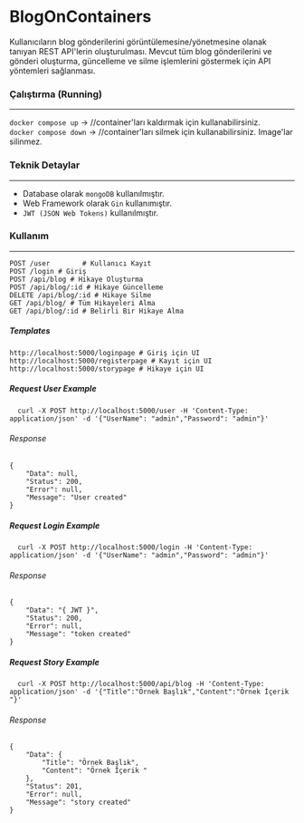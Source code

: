 # BlogOnContainers


Kullanıcıların blog gönderilerini görüntülemesine/yönetmesine olanak tanıyan REST API'lerin oluşturulması. Mevcut tüm blog gönderilerini ve gönderi oluşturma, güncelleme ve silme işlemlerini göstermek için API yöntemleri sağlanması.


### Çalıştırma (Running)
---
`docker compose up` -> //container'ları kaldırmak için kullanabilirsiniz. <br>
`docker compose down` -> //container'ları silmek için kullanabilirsiniz. Image'lar silinmez.


### Teknik Detaylar
---
- Database olarak `mongoDB` kullanılmıştır.
- Web Framework olarak  `Gin` kullanımıştır.
- `JWT (JSON Web Tokens)` kullanılmıştır.

### Kullanım
---
`POST /user        # Kullanıcı Kayıt` <br> 
`POST /login # Giriş` <br>
`POST /api/blog # Hikaye Oluşturma`  <br> 
`POST /api/blog/:id # Hikaye Güncelleme`  <br> 
`DELETE /api/blog/:id # Hikaye Silme`  <br> 
`GET /api/blog/ # Tüm Hikayeleri Alma`  <br> 
`GET /api/blog/:id # Belirli Bir Hikaye Alma`  <br> 

##### Templates
`http://localhost:5000/loginpage # Giriş için UI`  <br> 
`http://localhost:5000/registerpage # Kayıt için UI`  <br> 
`http://localhost:5000/storypage # Hikaye için UI`  <br> 




##### Request User Example

`   curl -X POST http://localhost:5000/user
   -H 'Content-Type: application/json'
   -d '{"UserName": "admin","Password": "admin"}' 
   `
###### Response

```
{
    "Data": null,
    "Status": 200,
    "Error": null,
    "Message": "User created"
} 
```

##### Request Login Example
`   curl -X POST http://localhost:5000/login
   -H 'Content-Type: application/json'
   -d '{"UserName": "admin","Password": "admin"}'
   `
###### Response
```
{
    "Data": "{ JWT }",
    "Status": 200,
    "Error": null,
    "Message": "token created"
} 
```

##### Request Story Example
`   curl -X POST http://localhost:5000/api/blog
   -H 'Content-Type: application/json'
   -d '{"Title":"Örnek Başlık","Content":"Örnek İçerik "}'
   `
###### Response
```
{
    "Data": {
        "Title": "Örnek Başlık",
        "Content": "Örnek İçerik "
    },
    "Status": 201,
    "Error": null,
    "Message": "story created"
} 
```
